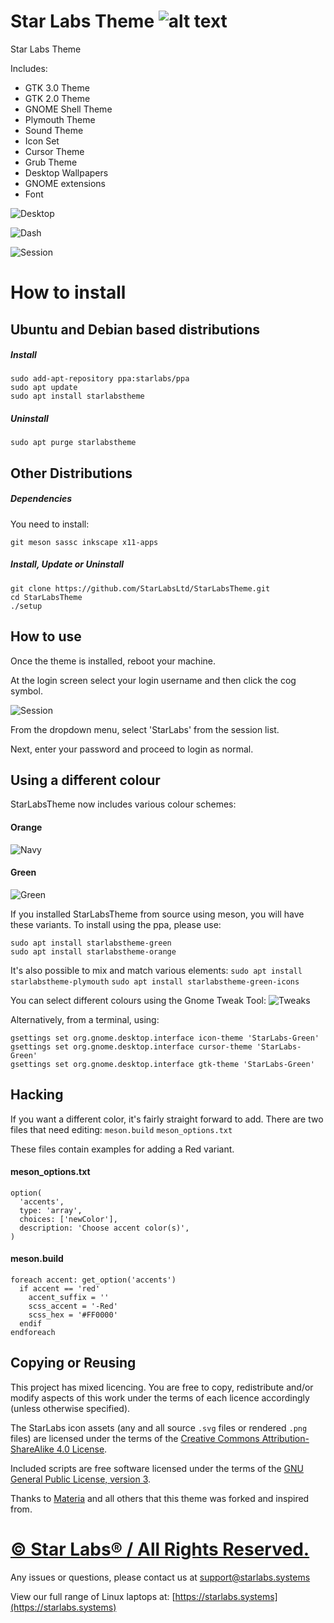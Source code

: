 # Star Labs Theme ![alt text](https://cdn.shopify.com/s/files/1/2059/5897/files/Star_50x.png?v=1513954416 "Star Labs Systems")
Star Labs Theme

Includes:
* GTK 3.0 Theme
* GTK 2.0 Theme
* GNOME Shell Theme
* Plymouth Theme
* Sound Theme
* Icon Set
* Cursor Theme
* Grub Theme
* Desktop Wallpapers
* GNOME extensions
* Font

![Desktop](Screenshots/Desktop.png)

![Dash](Screenshots/Dash.png)

![Session](Screenshots/Session.png)

# How to install
## Ubuntu and Debian based distributions
##### Install
```
sudo add-apt-repository ppa:starlabs/ppa
sudo apt update
sudo apt install starlabstheme
```
##### Uninstall
```
sudo apt purge starlabstheme
```


## Other Distributions
##### Dependencies
You need to install:
```
git meson sassc inkscape x11-apps
```
##### Install, Update or Uninstall
```
git clone https://github.com/StarLabsLtd/StarLabsTheme.git
cd StarLabsTheme
./setup
```

## How to use

Once the theme is installed, reboot your machine.

At the login screen select your login username and then click the cog symbol.

![Session](Screenshots/Session-cropped.png)

From the dropdown menu, select 'StarLabs' from the session list.

Next, enter your password and proceed to login as normal.

## Using a different colour

StarLabsTheme now includes various colour schemes:
#### Orange
![Navy](Screenshots/Orange)
#### Green
![Green](Screenshots/Green.png)

If you installed StarLabsTheme from source using meson, you will have these variants. To install using the ppa, please use:
```
sudo apt install starlabstheme-green
sudo apt install starlabstheme-orange
```

It's also possible to mix and match various elements:
`sudo apt install starlabstheme-plymouth`
`sudo apt install starlabstheme-green-icons`


You can select different colours using the Gnome Tweak Tool:
![Tweaks](Screenshots/Tweaks.png)

Alternatively, from a terminal, using:
```
gsettings set org.gnome.desktop.interface icon-theme 'StarLabs-Green'
gsettings set org.gnome.desktop.interface cursor-theme 'StarLabs-Green'
gsettings set org.gnome.desktop.interface gtk-theme 'StarLabs-Green'
```

## Hacking
If you want a different color, it's fairly straight forward to add. There are two files that need editing:
`meson.build`
`meson_options.txt`

These files contain examples for adding a Red variant. 

#### meson_options.txt

```
option(
  'accents',
  type: 'array',
  choices: ['newColor'],
  description: 'Choose accent color(s)',
)

```

#### meson.build
```
foreach accent: get_option('accents')
  if accent == 'red'
    accent_suffix = ''
    scss_accent = '-Red'
    scss_hex = '#FF0000'
  endif
endforeach
```

## Copying or Reusing

This project has mixed licencing. You are free to copy, redistribute and/or modify aspects of this work under the terms of each licence accordingly (unless otherwise specified).

The StarLabs icon assets (any and all source `.svg` files or rendered `.png` files) are licensed under the terms of the [Creative Commons Attribution-ShareAlike 4.0 License](https://creativecommons.org/licenses/by-sa/4.0/).

Included scripts are free software licensed under the terms of the [GNU General Public License, version 3](https://www.gnu.org/licenses/gpl-3.0.txt).

Thanks to [Materia](https://github.com/nana-4/materia-theme) and all others that this theme was forked and inspired from.

# [© Star Labs® / All Rights Reserved.](https://starlabs.systems)
Any issues or questions, please contact us at [support@starlabs.systems](mailto:supportstarlabs.systems)

View our full range of Linux laptops at: [https://starlabs.systems](https://starlabs.systems)

